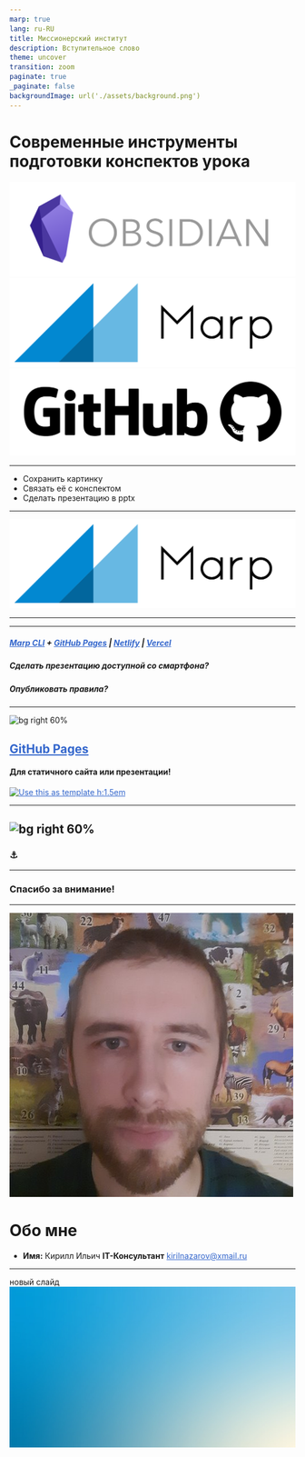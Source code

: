 ```yaml
---
marp: true
lang: ru-RU
title: Миссионерский институт
description: Вступительное слово
theme: uncover
transition: zoom
paginate: true
_paginate: false
backgroundImage: url('./assets/background.png')
---
```

<!-- _color: "#0a0" -->

# <!--fit--> Современные инструменты <br /> подготовки конспектов урока
![height:2cm](/assets/obsidian-logo.png)![height:2cm](https://raw.githubusercontent.com/marp-team/marp/master/marp.png)![height:2cm](/assets/leds_GitHub_logo_with_mark.png)

<!--https://github.com/yhatt/marp-cli-example-->

<style scoped>a { color: #36c; }</style>

<!-- Теология относится к фундаментальным наукам. Теология формирует мировоззрение личности, помогает молодым людям обрести ценностные ориентиры, осознать свои жизненные устремления, увидеть себя в системе сложных общественных отношений. Поэтому в условиях духовного кризиса обращение к религиозным ценностям для общеобразовательной школы стало частью обучения и воспитания, попытка введения предметов ОРКСЭ, ОДНКНР, да и другие в сущности все школьные предметы могут быть поводом для разговора о Боге. Математика, информатика, русский язык, биология, география. В процессе подготовки к уроку, учитель составляет конспект (или берёт готовый), каждый из разделов конспекта призван решить одну дидактическую задачу, которые вместе помогают достигнуть цель урока.-->

---
* Сохранить картинку
* Связать её с конспектом
* Сделать презентацию в pptx
<!-- 
Отдельная задача — подготовить  наглядный материал:   
* Сохранить картинку
* Связать её с конспектом
* Сделать презентацию в pptx. 

Кроме того, хорошо в презентации выделить тезисы из текстового конспекта, под запись. Это помогает не останавливаться долго, отвлекаясь от темы урока.

--->

---


<!--формулы, фрагменты кода, видеоролики? Всё это есть и в powerpoint, но создавать презентацию как кодер поможет marp-->

![Marp bg 60%](https://raw.githubusercontent.com/marp-team/marp/master/marp.png)


---

---
<!-- _color: "#0a0" -->

##### <!--fit--> [Marp CLI](https://github.com/marp-team/marp-cli) + [GitHub Pages](https://github.com/pages) | [Netlify](https://www.netlify.com/) | [Vercel](https://vercel.com/)

##### <!--fit--> Сделать презентацию доступной со смартфона?
##### <!--fit--> Опубликовать правила?

---

![bg right 60%](https://icongr.am/octicons/mark-github.svg)

## **[GitHub Pages](https://github.com/pages)**

#### Для статичного сайта или презентации!

[![Use this as template h:1.5em](https://img.shields.io/badge/-Use%20this%20as%20template-brightgreen?style=for-the-badge&logo=github)](https://github.com/yhatt/marp-cli-example/generate)

---
![bg right 60%](https://frontender.info/build-blog-jekyll-github-pages/img/octojekyll-opt.jpg)
---
<!-- _color: "#0a0" -->
### <!--fit--> ⚓
---


### Спасибо за внимание!

---

![bg left 70%](./assets/profile.jpg)

# Обо мне

- **Имя:** Кирилл Ильич
**IT-Консультант**
kirilnazarov@xmail.ru

---
новый слайд
![bg left 70%](./assets/gradient.jpg)
